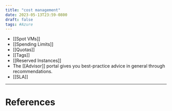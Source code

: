 ```yaml
---
title: "cost management"
date: 2023-05-13T23:59-0800
draft: false
tags: #Azure
---
```


- [[Spot VMs]]
- [[Spending Limits]]
- [[Quotas]]
- [[Tags]]
- [[Reserved Instances]]
- The [[Advisor]] portal gives you best-practice advice in general through recommendations.
- [[SLA]]

---
# References
